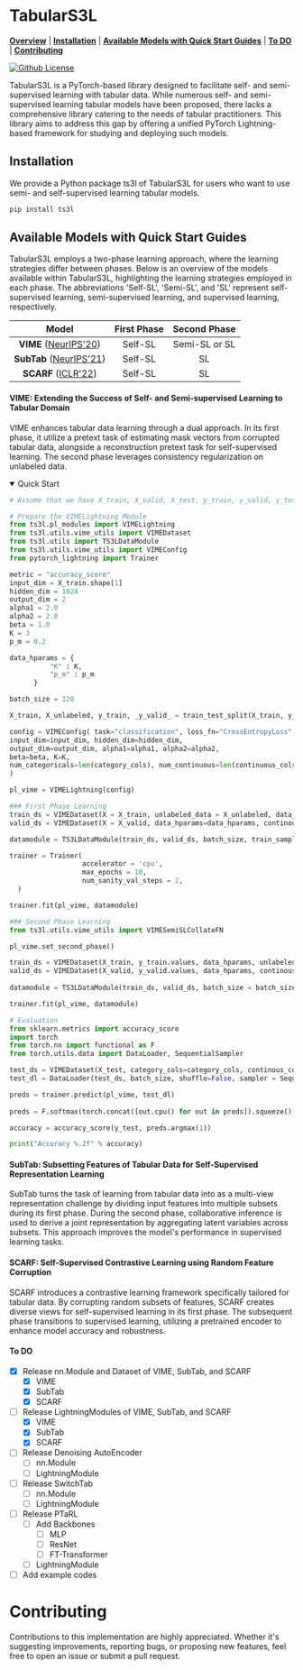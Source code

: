 # TabularS3L

[**Overview**](#overview)
| [**Installation**](#installation)
| [**Available Models with Quick Start Guides**](#available-models-with-quick-start-guides)
| [**To DO**](#to-do)
| [**Contributing**](#contributing)

[![Github License](https://img.shields.io/badge/License-Apache%202.0-blue.svg)](https://opensource.org/licenses/Apache-2.0)

TabularS3L is a PyTorch-based library designed to facilitate self- and semi-supervised learning with tabular data. While numerous self- and semi-supervised learning tabular models have been proposed, there lacks a comprehensive library catering to the needs of tabular practitioners. This library aims to address this gap by offering a unified PyTorch Lightning-based framework for studying and deploying such models.

## Installation
We provide a Python package ts3l of TabularS3L for users who want to use semi- and self-supervised learning tabular models.

```sh
pip install ts3l
```

## Available Models with Quick Start Guides

TabularS3L employs a two-phase learning approach, where the learning strategies differ between phases. Below is an overview of the models available within TabularS3L, highlighting the learning strategies employed in each phase. The abbreviations 'Self-SL', 'Semi-SL', and 'SL' represent self-supervised learning, semi-supervised learning, and supervised learning, respectively.

| Model | First Phase | Second Phase |
|:---:|:---:|:---:|
| **VIME** ([NeurIPS'20](https://proceedings.neurips.cc/paper/2020/hash/7d97667a3e056acab9aaf653807b4a03-Abstract.html)) | Self-SL | Semi-SL or SL |
| **SubTab** ([NeurIPS'21](https://proceedings.neurips.cc/paper/2021/hash/9c8661befae6dbcd08304dbf4dcaf0db-Abstract.html)) | Self-SL | SL |
| **SCARF** ([ICLR'22](https://iclr.cc/virtual/2022/spotlight/6297))| Self-SL | SL |

#### VIME: Extending the Success of Self- and Semi-supervised Learning to Tabular Domain
VIME enhances tabular data learning through a dual approach. In its first phase, it utilize a pretext task of estimating mask vectors from corrupted tabular data, alongside a reconstruction pretext task for self-supervised learning. The second phase leverages consistency regularization on unlabeled data.

<details open>
  <summary>Quick Start</summary>
  
  ```python
# Assume that we have X_train, X_valid, X_test, y_train, y_valid, y_test, category_cols, and continuous_cols

# Prepare the VIMELightning Module
from ts3l.pl_modules import VIMELightning
from ts3l.utils.vime_utils import VIMEDataset
from ts3l.utils import TS3LDataModule
from ts3l.utils.vime_utils import VIMEConfig
from pytorch_lightning import Trainer

metric = "accuracy_score"
input_dim = X_train.shape[1]
hidden_dim = 1024
output_dim = 2
alpha1 = 2.0
alpha2 = 2.0
beta = 1.0
K = 3
p_m = 0.2

data_hparams = {
            "K" : K,
            "p_m" : p_m
        }

batch_size = 128

X_train, X_unlabeled, y_train, _y_valid_ = train_test_split(X_train, y_train, train_size = 0.1, random_state=0, stratify=y_train)

config = VIMEConfig( task="classification", loss_fn="CrossEntropyLoss", metric=metric, metric_hparams={},
input_dim=input_dim, hidden_dim=hidden_dim,
output_dim=output_dim, alpha1=alpha1, alpha2=alpha2, 
beta=beta, K=K,
num_categoricals=len(category_cols), num_continuous=len(continuous_cols)
)

pl_vime = VIMELightning(config)

### First Phase Learning
train_ds = VIMEDataset(X = X_train, unlabeled_data = X_unlabeled, data_hparams=data_hparams, continous_cols = continuous_cols, category_cols = category_cols)
valid_ds = VIMEDataset(X = X_valid, data_hparams=data_hparams, continous_cols = continuous_cols, category_cols = category_cols)

datamodule = TS3LDataModule(train_ds, valid_ds, batch_size, train_sampler='random', n_jobs = 4)

trainer = Trainer(
                    accelerator = 'cpu',
                    max_epochs = 10,
                    num_sanity_val_steps = 2,
    )

trainer.fit(pl_vime, datamodule)

### Second Phase Learning
from ts3l.utils.vime_utils import VIMESemiSLCollateFN

pl_vime.set_second_phase()

train_ds = VIMEDataset(X_train, y_train.values, data_hparams, unlabeled_data=X_unlabeled, continous_cols=continuous_cols, category_cols=category_cols, is_second_phase=True)
valid_ds = VIMEDataset(X_valid, y_valid.values, data_hparams, continous_cols=continuous_cols, category_cols=category_cols, is_second_phase=True)
        
datamodule = TS3LDataModule(train_ds, valid_ds, batch_size = batch_size, train_sampler="weighted", train_collate_fn=VIMESemiSLCollateFN())

trainer.fit(pl_vime, datamodule)

# Evaluation
from sklearn.metrics import accuracy_score
import torch
from torch.nn import functional as F
from torch.utils.data import DataLoader, SequentialSampler

test_ds = VIMEDataset(X_test, category_cols=category_cols, continous_cols=continuous_cols, is_second_phase=True)
test_dl = DataLoader(test_ds, batch_size, shuffle=False, sampler = SequentialSampler(test_ds))

preds = trainer.predict(pl_vime, test_dl)
        
preds = F.softmax(torch.concat([out.cpu() for out in preds]).squeeze(),dim=1)

accuracy = accuracy_score(y_test, preds.argmax(1))

print("Accuracy %.2f" % accuracy)
  ```

</details>


#### SubTab: Subsetting Features of Tabular Data for Self-Supervised Representation Learning
SubTab turns the task of learning from tabular data into as a multi-view representation challenge by dividing input features into multiple subsets during its first phase. During the second phase, collaborative inference is used to derive a joint representation by aggregating latent variables across subsets. This approach improves the model's performance in supervised learning tasks.

#### SCARF: Self-Supervised Contrastive Learning using Random Feature Corruption
SCARF introduces a contrastive learning framework specifically tailored for tabular data. By corrupting random subsets of features, SCARF creates diverse views for self-supervised learning in its first phase. The subsequent phase transitions to supervised learning, utilizing a pretrained encoder to enhance model accuracy and robustness.

#### To DO

- [x] Release nn.Module and Dataset of VIME, SubTab, and SCARF
  - [x] VIME
  - [x] SubTab
  - [x] SCARF
- [ ] Release LightningModules of VIME, SubTab, and SCARF
  - [x] VIME
  - [x] SubTab
  - [x] SCARF
- [ ] Release Denoising AutoEncoder
  - [ ] nn.Module
  - [ ] LightningModule
- [ ] Release SwitchTab
  - [ ] nn.Module
  - [ ] LightningModule
- [ ] Release PTaRL
  - [ ] Add Backbones
    - [ ] MLP
    - [ ] ResNet
    - [ ] FT-Transformer
  - [ ] LightningModule
- [ ] Add example codes

# Contributing

Contributions to this implementation are highly appreciated. Whether it's suggesting improvements, reporting bugs, or proposing new features, feel free to open an issue or submit a pull request.